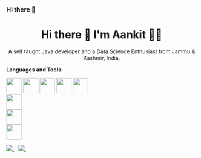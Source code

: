 ### Hi there 👋

<!--
**annkit-singh/annkit-singh** is a ✨ _special_ ✨ repository because its `README.md` (this file) appears on your GitHub profile.

Here are some ideas to get you started:

- 🔭 I’m currently working on ...
- 🌱 I’m currently learning ...###Data Structure and Algorithms
- 👯 I’m looking to collaborate on ...
- 🤔 I’m looking for help with ...
- 💬 Ask me about ...
- 📫 How to reach me: ...ankit871681@gmail.com
- 😄 Pronouns: ...
- ⚡ Fun fact: ...
-->


<h1 align='center'>
  Hi there 👋 I'm Aankit 👨‍💻 
</h1>

<p align='center'>
  A self taught Java developer and a Data Science Enthusiast from Jammu & Kashmir, India.
</p>
<p align='center'>

**Languages and Tools:**  

<code><img height="40" src="https://raw.githubusercontent.com/annkit-singh/master/Icons/java.png"></code>
<code><img height="40" src="https://raw.githubusercontent.com/annkit-singh/master/Icons/python.jpg"></code>
<code><img height="40" src="https://raw.githubusercontent.com/annkit-singh/master/Icons/jupyter.jpg"></code>
<code><img height="40" src="https://raw.githubusercontent.com/annkit-singh/master/Icons/mongodb.jpg"></code>
<code><img height="40" src="https://raw.githubusercontent.com/annkit-singh/master/Icons/mysql.jpg"></code>    
<code><img height="40" src="https://raw.githubusercontent.com/annkit-singh/master/Icons/jupyter.jpg"></code>  
<code><img height="40" src="https://raw.githubusercontent.com/annkit-singh/master/Icons/vscode.jpg"></code>  
<code><img height="40" src="https://raw.githubusercontent.com/annkit-singh/master/Icons/eclipse"></code>  


  

  <a href="https://www.linkedin.com/in/aankit-singh-a10982153/">
    <img src="https://img.shields.io/badge/linkedin-%230077B5.svg?&style=for-the-badge&logo=linkedin&logoColor=white" />
  </a>&nbsp;&nbsp;
  <a href="https://www.instagram.com/annkit_singh_31/">
    <img src="https://img.shields.io/badge/instagram-%23E4405F.svg?&style=for-the-badge&logo=instagram&logoColor=white" />        
  </a>&nbsp;&nbsp;
  
</p>